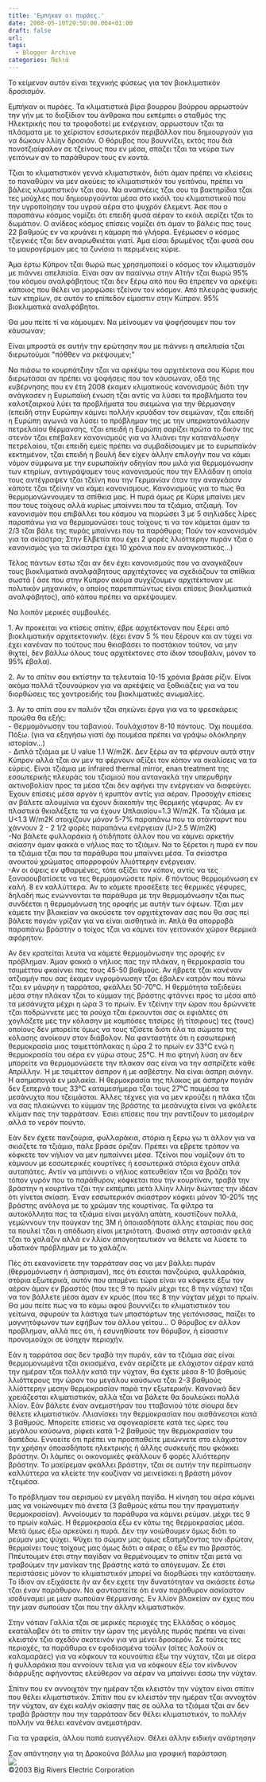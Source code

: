 ```yaml
---
title: 'Εμπήκαν οι πυράες.'
date: 2008-05-10T20:50:00.004+01:00
draft: false
url: 
tags:
  - Blogger Archive
categories: Παλιά
---
```


Το κείμενον αυτόν είναι τεχνικής φύσεως για τον βιοκλιματικόν δροσισμόν.  
  
Εμπήκαν οι πυράες. Τα κλιματιστικά βίρα βουρρου βούρρου αρρωστούν την γήν με το διοξίδιον του άνθρακα που εκπέμπει ο σταθμός της Ηλεκτρικής που τα τροφοδοτεί με ενέργειαν, αρρωστουν τζαι τα πλάσματα με το χείριστον εσσωτερικόν περιβάλλον που δημιουργούν για να δώκουν λλίην δροσιάν. Ο θόρυβος που βουννίζει, εκτός που διά πονοτζιαίφαλον σε τζείνους που εν μέσα, σπάζει τζαι τα νεύρα των γειτόνων αν το παράθυρον τους εν κοντά.  
  
Τζιαι το κλιματιστικόν γεννά κλιματιστικόν, διότι άμαν πρέπει να κλείσεις το παναθύριν να μεν ακούεις το κλιματιστικόν του γειτόνου, πρέπει να βάλεις κλιματιστικόν τζαι σου. Να αναπνέεις τζαι σου τα βακτηρίδια τζαι τες μούχλες που δημιουργούνται μέσα στο κκόιλ του κλιματιστικού που την υγροποίησην του υγρού αέρα στο ψυχρόν έλεμεντ. Άσε που ο παραπάνω κόσμος νομίζει ότι επειδή φυσά αέραν το κκόιλ αερίζει τζαι το δωμάτιον. Ο ανίδεος κόσμος επίσεις νομίζει ότι άμαν το βάλεις πας τους 22 βαθμούς εν να κρυάνει η κάμαρη πιό γλήορα. Εγέμωσεν ο κόσμος τζιεγκιές τζαι δεν αναρωθκιέται γιατί. Άμα είσαι δρωμένος τζαι φυσά σου το μαυρογέριμον μες τα ζυνίσια τι περιμένεις κύριε.  
  
Άμα έρτω Κύπρον τζαι θωρώ πως χρησημοποιεί ο κόσμος τον κλιματισμόν με πιάννει απελπισία. Είναι σαν αν πααίννω στην ΑΊτήν τζαι θωρώ 95% του κόσμου αναλφάβητους τζαι δεν ξέρω από που θα έπρεπεν να αρκέψει κάποιος που θέλει να μορφώσει τζείνον τον κόσμον. Από πλευράς φυσικής των κτηρίων, σε αυτόν το επίπεδον είμαστιν στην Κύπρον. 95% βιοκλιματικά αναλφάβητοι.  
  
Θα μου πείτε τί να κάμουμεν. Να μείνουμεν να ψοφήσουμεν που τον κάυσωναν;  
  
Είναι μπροστά σε αυτήν την ερώτησην που με πιάννει η απελπισία τζαι διερωτούμαι "πόθθεν να ρκέψουμεν;"  
  
Να πιάσω το κουρπάτζιην τζαι να αρκέψω του αρχιτέκτονα σου Κύριε που διερωτάσαι αν πρέπει να ψοφήσεις που τον κάυσωναν, οξά της κυβέρνησης που εν έτη 2008 έκαμεν κλιματικούς κανονισμούς διότι την ανάγκασεν η Ευρωπαϊκή ένωση τζαι αντίς να λύσει τα προβλήματα του καλοτζαιρκού λύει τα προβλήματα του σιειμώνα για την θέρμανσην (επειδή στην Ευρώπην κάμνει πολλήν κρυάδαν τον σειμώναν, τζαι επειδή η Ευρώπη αγωνιά να λύσει το πρόβλημαν της με την υπερκατανάλωσην πετρελαίου θέρμανσης, τζαι επειδή η Ευρώπη σαρίζει πρώτα το δικόν της στενόν τζαι επέβαλεν κανονισμούς για να λλιάνει την κατανάλωσην πετρελαίου, τζαι επειδή εμείς πρέπει να συμβαδίσουμεν με το ευρωπαϊκόν κεκτημένον, τζαι επειδή η βουλή δεν είχεν άλλην επιλογήν που να κάμει νόμον σύμφωνα με την ευρωπαϊκήν οδηγίαν που μιλά για θερμομόνωσην των κτηρίων, αντιγράψαμεν τους κανονισμούς που την Ελλάδαν η οποία τους αντέγραψεν τζαι τζείνη που την Γερμανίαν όταν την αναγκάσαν κάποτε τζαι τζείνην να κάμει κανονισμους. Κανονισμούς για το πως θα θερμομονώννουμεν τα σπίθκια μας. Η πυρά όμως ρε Κύριε μπαίνει μεν που τους τοίχους αλλά κυρίως μπαίννει που τα τζιάμια, ατζιαμή. Τον κανονισμόν που επιβάλλει του κόσμου να πιορώσει 3 με 5 σιηλιάδες λίρες παραπάνω για να θερμομονώσει τους τοίχους τι να τον κάμεται άμαν τα 2/3 τζαι βάλε της πυράς μπαίννει που τα παράθυρα; Πούν τον κανονισμόν για τα σκίαστρα; Στην Ελβετία που έχει 2 φορές λλιόττερην πυράν τζια ο κανονισμός για τα σκίαστρα έχει 10 χρόνια που εν αναγκαστικός...)  
  
Τέλος πάντων έστω τζαι αν δεν έχει κανονισμούς που να αναγκάζουν τους βιοκλιματικά αναλφάβητους αρχιτέχτονες να σχεδιάζουν τα σπίθκια σωστά ( άσε που στην Κύπρον ακόμα συγχίζουμεν αρχιτέκτοναν με πολιτικόν μηχανικόν, ο οποίος παρεπιπτώντως είναι επίσεις βιοκλιματικά αναλφάβητος), από κάπου πρέπει να αρκέψουμεν.  
  
Να λοιπόν μερικές συμβουλές.  
  
1\. Αν προκειται να κτίσεις σπίτιν, έβρε αρχιτέκτοναν που ξέρει από βιοκλιματικήν αρχιτεκτονικήν. (έχει έναν 5 % που ξέρουν και αν τύχει να έχει κανέναν πο τούτους που θκιαβάσει το ποστάκιον τούτον, να μην θιχτεί, δεν βάλλω όλους τους αρχιτέκτονες στο ίδιον τσουβάλιν, μόνον το 95% έβαλα).  
  
2\. Αν το σπίτιν σου εκτίστην τα τελευταία 10-15 χρόνια βράσε ρίζιν. Είναι ακόμα πολλά τζουνούρκον για να αρκέψεις να ξοθκιάζεις για να του διορθώσεις τες χοντροειδής του βιοκλιματικές ανωμαλίες.  
  
3\. Αν το σπίτι σου εν παλιόν τζαι σηκώνει έργα για να το φρεσκάρεις προώθα θα εξής:  
\- Θερμομόνωσην του ταβανιού. Τουλάχιστον 8-10 πόντους. Όχι πουμέσα. Πόξω. (για να εξηγήσω γιατί όχι πουμέσα πρέπει να γράψω ολόκληρην ιστορίαν...)  
\- Διπλά τζιάμια με U value 1.1 W/m2K. Δεν ξέρω αν τα φέρνουν αυτά στην Κύπρον αλλά τζαι αν μεν τα φέρνουν αξίζει τον κόπον να σκαλίσεις να τα εύρεις. Είναι τζιάμια με infrared thermal mirror, enan treatment της εσσωτερικής πλευράς του τζιαμιού που αντανακλά την υπερυθρην ακτινοβολίαν προς τα μέσα τζαι δεν αφήνει την ενέργειαν να διαφεύγει. Έχουν επίσεις μέσα αργόν ή κρυπτόν αντίς για αέραν. Προσοχήν επίσεις αν βάλετε αλουμίνια να έχουν διακοπήν της θερμικής γέφυρας. Αν εν πλαστικά θκιαλέξετε τα να έχουν Uπλαισίου=1.3 W/m2K. Τα τζιάμια με U<1.3 W/m2K στοιχίζουν μόνον 5-7% παραπάνω που τα στάνταρντ που χάννουν 2 - 2 1/2 φορές παραπάνω ενέργειαν (U>2.5 W/m2K)  
\-Να βάλετε φυλλαράκια ή ότιδήποτε άλλον που να κάμνει αρκετήν σκίασην άμαν φακκά ο νήλιος πας το τζιάμιν. Να το ξέρεται η πυρά εν που τα τζιάμια τζαι που τα παράθυρα που μπαίννει μέσα. Τα σκίαστρα ανοικτού χρώματος απορροφούν λλιόττερην ενέργειαν.  
\-Αν οι όψεις εν φθαρμένες, τότε αξίζει τον κόπον, αντίς να τες ξανασουβατίσετε να τες θερμομονώσετε πρίν. 6 πόντους θερμομόνωση εν καλή. 8 εν καλλύττερα. Αν το κάμετε προσέξετε τες θερμικές γέφυρες, δηλαδή πως ενώννονται τα παράθυρα με την θερμομόνωσην τζαι πως συνδέεται η θερμομόνωση της οροφής με αυτήν των όψεων. Τζιαι μεν κάμετε την βλακείαν να ακούσετε τον αρχιτέχτοναν σας που θα σας πεί βάλετε πογιάν γρίζαν για να είναι αισθητικά in. Απλά θα απορροβά παραπάνω βράστην ο τοίχος τζαι να κάμνει τον γειτονικόν χώρον θερμικά αφόρητον.  
  
Αν δεν κρατείται λευτα να κάμετε θερμομόνωσην της οροφής εν πρόβλημαν. Άμαν φακκά ο νήλιος πας την πλάκαν, η θερμοκρασία του τσιιμέττου φκαίννει πας τους 45-50 βαθμούς. Αν ήβρετε τζαι κανέναν ατζιαμήν που σας έκαμεν υγρομόνωσην τζαι έβαλεν κατράν που πάνω τζαι εν μάυρην η ταρράτσα, φκάλλει 50-70°C. Η θερμότητα ταξιδεύει μέσα στην πλάκαν τζαι το κύμμαν της βράστης φτάννει προς τα μέσα από τα μεσάνυχτα μέχρι η ώρα 3 το πρωίν. Εν τζείνην την ώραν που δρώννετε τζαι ποδρώννετε μες τα ρούχα τζαι έρκουνται σας οι εφιάλτες ότι χογλάζετε μες την κόλασην με καμπόσες τιτσίρες (ή τίτσιρους) τες (τους) οποίους δεν μπορείτε όμως να τους τζίσετε διότι όλα τα σώματα της κόλασης ανοίκουν στον διάβολον. Να φανταστήτε ότι η εσσωτερική θερμοκρασία μιας τσιμεττόπλακας η ώρα 2 το πρωίν εν 33°C ενώ η θερμοκρασία του αέρα εν γύρω στους 25°C. Η πιο φτηνή λύση αν δεν μπορείτε να θερμομονώσετε την πλακαν σας είναι να την ασπρίζετε κάθε Απρίλλην. Ή με τσιμέττον άσπρον ή με ασβέστην. Να είναι άσπρη σιόνην. Η ασημοπογιά εν μαλακία. Η θερμοκρασία της πλακας με άσπρην πογιάν δεν ξεπερνά τους 33°C καταμεσήμερα τζαι τους 27°C πουμέσα τα μεσάνυχτα που τζειμάσται. Άλλες τέχνες για να μεν κρούζει η πλάκα τζαι να σας πλακώννει το κύμμαν της βράστης τα μεσάνυχτα είναι να φκάλετε κλίμαν πας την ταρράτσαν. Έσιει επίσεις που την ραντίζουν το μεσομέριν αλλά το νερόν πούντο.  
  
Εάν δεν έχετε πανζούρια, φυλλαράκια, στόρια η ξερω γω τι άλλον για να σκιάζετε τα τζιάμια, πάλε βράσε όριζαν. Πρέπει να εβρετε τρόπον να κόφκετε τον νήλιον να μεν ημπαίννει μέσα. Τζείνοι που νομίζουν ότι το κάμνουν με εσσωτερικές κουρτίνες ή εσσωτερικά στόρια έχουν απλά αυταπάτες. Αντίν να μπάιννει ο νήλιος κατευθείαν τζαι να βράζει τον τόπον γυρόν που το παράθυρον, κόφκεται που την κουρτίναν, τραβά την βράστην η κουρτίνα τζαι την εκπέμπει μετά λλίην λλίην διώντας την ιδέαν ότι γίνεται σκίαση. Έναν εσσωτερικόν σκίαστρον κόφκει μόνον 10-20% της βράστης ανάλογα με το χρώμαν της κουρτίνας. Τα φίλτρα τα αυτοκόλλητα πας τα τζιάμια είναι μεγάλη απάτη, κουστίζουν πολλά, γεμώννουν την πούγκαν της 3M ή όποιασδήποτε άλλης εταιρίας που σας τα πουλεί τζαι η απόδωση είναι μετριότατη. Φυσικά στην αστοσιάν φελά τζαι το χαλάζιν αλλά εν λλίον απογοητευτικόν να θέλετε να λύσετε το υδατικόν πρόβλημαν με το χαλάζιν.  
  
Πές ότι εκανονίσετε την ταρράτσαν σας να μεν βάλλει πυράν (θερμομόνωσην ή άσπρισμαν), πες ότι έσιεται πανζούρια, φυλλαράκια, στόρια εξωτερικά, αυτόν που απομένει τώρα είναι να κόφκετε έξω τον αέραν άμαν εν βραστός (που τες 9 το πρωίν μέχρι τες 8 την νύχταν) τζαι να τον βάλλετε μέσα άμαν εν κρυός (που τες 8 την νύχταν μέχρι το πρωίν. Θα μου πείτε πως να το κάμω αφού βουννίζει το κλιματιστικόν του γείτωνα, σφυρούν τα λάστιχα των μπαστάρτων της γειτόνισσας, παίζει το μαγνητόφωνον των εφήβων του άλλου γείτου... Ο θόρυβος εν άλλον προβλημαν, αλλά πες ότι, ή εσυνηθίσατε τον θόρυβον, ή είσαστιν προνομιούχοι σε ύσηχην περιοχήν.  
  
Εάν η ταρράτσα σας δεν τραβά την πυράν, εάν τα τζιάμια σας είναι θερμομονωμένα τζαι σκιασμένα, ενάν αερίζετε με ελάχιστον αέραν κατά την ημέραν τζαι πολλήν κατά την νύχταν, θα έχετε μέσα 8-10 βαθμούς λλιόττερους την ώραν του μεγάλου καύσωνα τζαι 2-3 βαθμούς λλίόττερην μεσην θερμοκρασίαν παρά την εξωτερικήν. Κανονικά δεν χρειάζεσται κλιματιστικόν, αλλά τζαι να βάλετε θα δουλεύκει πολλά λλίον. Εάν βάλετε έναν ανεμιστήραν του τταβανιού τότε σίουρα δεν θέλετε κλιματιστικόν. Λλιανίσκει την θερμοκρασίαν που αισθάνεσται κατά 3 βαθμούς. Μπορείτε επίσεις να σφογκαρίσετε κατά τες ώρες του μεγάλου καύσωνα, ρίφκει κατά 1-2 βαθμούς την θερμοκρασίαν του δαπέδου. Εννοείτε ότι πρέπει να προσπαθείτε μειώννετε στο ελάχιστον την χρήσην όποασδήποτε ηλεκτρικής ή άλλης συσκευής που φκάκκει βράστην. Οι λάμπες οι οικονομικές φκάλλουν 6 φορές λλιόττερην βράστην. Το μαείρεμαν φκάλλει βράστην, τζαι σε αυτήν την περίπτωσην καλλύττερα να κλείετε την κουζίναν να μεινείσκει η βράστη μόνον τζειμέσα.  
  
Το πρόβλημαν του αερισμού εν μεγάλη παγίδα. Η κίνηση του αέρα κάμνει μας να νοιώνουμεν πιό άνετα (3 βαθμούς κάτω που την πραγματικήν θερμοκρασίαν). Αννοίουμεν τα παράθυρα να κάμνει ρεύμαν. μέχρι τες 9 το πρωίν καλώς. Η θερμοκρασία έξω εν κάτω της θερμοκρασίας μέσα. Μετά όμως έξω αρκεύκει η πυρά. Δεν την νοιώθουμεν όμως διότι το ρεύμαν μας ψύχει. Ψύχει το σώμαν μας όμως εξατμήζοντας τον ιδρώταν, θερμαίνει τους τοίχους μας όμως διότι ο αέρας ο έξω εν πιο βραστός. Ππέυτουμεν έτσι στην παγίδαν να θερμένουμεν το σπίτιν τζαι μετά να τραβούμεν την μανίκαν της βράστης κατά το απόγευμαν. Σε έτσι περιστάσεις μόνον το κλιματιστικόν μπορεί να διορθώσει την κατάστασην. Το ίδιον αν εξιχάσετε ήν αν δεν εχετε την δυνατότηταν να σκιάσετε έστω τζαι έναν παράθυρον. Να φανταστείτε ότι έναν παράθυρον ασκίαστον ισοδυναμεί με μιαν σωπούαν θέρμανσης. Εν λλίον βλακείαν αν έχεις που την μιαν σωπούαν τζαι που την άλλην κλιματιστικόν.  
  
Στην νότιαν Γαλλία τζαι σε μερικές περιοχές της Ελλάδας ο κόσμος εκατάλαβεν ότι το σπίτιν την ώραν της μεγάλης πυράς πρέπει να είναι κλειστόν τζια σχεδόν σκοτεινόν για να μένει δροσερόν. Σε τούτες τες περιοχές, τα παράθυρα εν εφοδιασμένα τούλιν (σίτες λαλούν οι καλαμαράες) για να κόφκουν τα κουνούπια έξω την νύχταν, τζαι με σίερα ή φυλλαράκια που αννοίουν τελια για να κόφκουν έξω τον κίνδυνον διάρρυξης αφήνοντας ελεύθερον να αέραν να μπαίννει έσσω την νύχταν.  
  
Σπίτιν που εν αννοιχτόν την ημέραν τζαι κλειστόν την νύχταν είναι σπίτιν που θέλει κλιματιστικόν. Σπίτιν που εν κλειστόν την ημέραν τζαι αννοχτόν την νύχταν, αν έχει καλήν σκίασην πας σε ούλλα τα τζιάμια τζαι αν δεν τραβά βράστην που την ταρράτσαν δεν θέλει κλιματιστικόν, το πολλήν πολλήν να θέλει κανέναν ανεμιστήραν.  
  
Για τα γραφεία, άλλου παπά ευαγγέλιον. Θέλει άλλην ειδικήν ανάρτησην  
  
  
  
Σαν απάντησην για τη Δρακούνα βάλλω μια γραφική παράσταση  
[![](https://blogger.googleusercontent.com/img/b/R29vZ2xl/AVvXsEiIfyeAby9keEms31jQvtSH_mJLySUFkjoCsuBAm8wzuUA0QJi-Vn3f1diTt67TnfcIpwk86hQ3rfoY_yqnJ8z_0NIHcWZ_8PbeNokb7R2MNSf2vxW_HZKCKo2nBV2K31t1tTKm6s-WEhM/s400/reflectance.jpg)](https://blogger.googleusercontent.com/img/b/R29vZ2xl/AVvXsEiIfyeAby9keEms31jQvtSH_mJLySUFkjoCsuBAm8wzuUA0QJi-Vn3f1diTt67TnfcIpwk86hQ3rfoY_yqnJ8z_0NIHcWZ_8PbeNokb7R2MNSf2vxW_HZKCKo2nBV2K31t1tTKm6s-WEhM/s1600-h/reflectance.jpg)  
©2003 Big Rivers Electric Corporation
